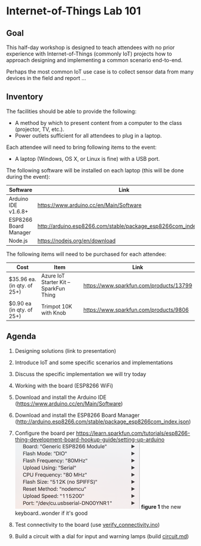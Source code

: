 # Internet-of-Things Lab 101

## Goal
This half-day workshop is designed to teach attendees with no prior experience with Internet-of-Things (commonly IoT) projects how to approach designing and implementing a common scenario end-to-end.

Perhaps the most common IoT use case is to collect sensor data from many devices in the field and report ...

## Inventory
The facilities should be able to provide the following:
* A method by which to present content from a computer to the class (projector, TV, etc.).
* Power outlets sufficient for all attendees to plug in a laptop.

Each attendee will need to bring following items to the event:
* A laptop (Windows, OS X, or Linux is fine) with a USB port.

The following software will be installed on each laptop (this will be done during the event):

|Software|Link|
|--------|----|
|Arduino IDE v1.6.8+|https://www.arduino.cc/en/Main/Software|
|ESP8266 Board Manager|http://arduino.esp8266.com/stable/package_esp8266com_index.json|
|Node.js|https://nodejs.org/en/download|

The following items will need to be purchased for each attendee:

|Cost|Item|Link|
|----|----|----|
|$35.96 ea. (in qty. of 25+)|Azure IoT Starter Kit – SparkFun Thing|https://www.sparkfun.com/products/13799|
|$0.90 ea (in qty. of 25+)|Trimpot 10K with Knob|https://www.sparkfun.com/products/9806|

## Agenda

1. Designing solutions (link to presentation)
  1. Introduce IoT and some specific scenarios and implementations
  2. Discuss the specific implementation we will try today

2. Working with the board (ESP8266 WiFi)
  1. Download and install the Arduino IDE (https://www.arduino.cc/en/Main/Software)
  2. Download and install the ESP8266 Board Manager (http://arduino.esp8266.com/stable/package_esp8266com_index.json)
  3. Configure the board per https://learn.sparkfun.com/tutorials/esp8266-thing-development-board-hookup-guide/setting-up-arduino
    ![board settings](/images/board-settings.png)
    **figure 1** the new keyboard..wonder if it's good
  4. Test connectivity to the board (use [verify_connectivity.ino](verify_connectivity.ino))
  5. Build a circuit with a dial for input and warning lamps (build [circuit.md](circuit.md))
